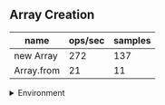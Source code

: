 ## Array Creation

|name|ops/sec|samples|
|-|-|-|
|new Array|272|137|
|Array.from|21|11|


<details>
<summary>Environment</summary>

* __Machine:__ linux x64 | 4 vCPUs | 7.6GB Mem
* __Run:__ Mon Sep 02 2024 14:31:44 GMT+0000 (Coordinated Universal Time)
</details>

<!--
{"environment":{"platform":"linux","arch":"x64","cpus":4,"totalMemory":7.588970184326172},"benchmarks":[{"name":"new Array","opsSec":272.51970023989526,"samples":137},{"name":"Array.from","opsSec":21.628210499182504,"samples":11}]}-->
